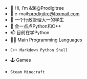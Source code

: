 - 👋 Hi, I’m &渊@Prodigitree
- 👀 e-mail:prodigitre@foxmail.com
- 🌱 一个行政管理大一的学生
- 💞️ 会一点点Python和C++
- 📫 目前在学Python
- 🧑‍💻 Main Programming Languages
-     C++ Markdown Python Shell
- 🕹 Games
-     Steam Minecraft


<!---
Prodigitree/Prodigitree is a ✨ special ✨ repository because its `README.md` (this file) appears on your GitHub profile.
You can click the Preview link to take a look at your changes.
--->

